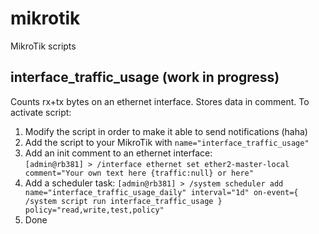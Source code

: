# mikrotik
MikroTik scripts

## interface_traffic_usage (work in progress)

Counts rx+tx bytes on an ethernet interface. Stores data in comment. 
To activate script:

1. Modify the script in order to make it able to send notifications (haha)
1. Add the script to your MikroTik with `name="interface_traffic_usage"`
1. Add an init comment to an ethernet interface:<br>
```[admin@rb381] > /interface ethernet set ether2-master-local comment="Your own text here {traffic:null} or here"```
1. Add a scheduler task:
```[admin@rb381] > /system scheduler add name="interface_traffic_usage_daily" interval="1d" on-event={ /system script run interface_traffic_usage }  policy="read,write,test,policy"```
1. Done
